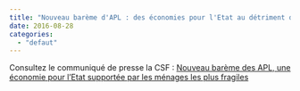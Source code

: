 ```yaml
---
title: "Nouveau barème d'APL : des économies pour l'Etat au détriment des locataires !"
date: 2016-08-28
categories: 
  - "defaut"
---
```


Consultez le communiqué de presse la CSF : [Nouveau barème des APL, une économie pour l’Etat supportée par les ménages les plus fragiles](http://www3.slc.asso.fr/wp-content/uploads/2016/08/CP-nouveau-barème-des-APL-082016.pdf)
